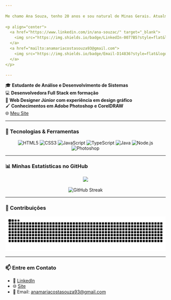 ```yaml
---

Me chamo Ana Souza, tenho 20 anos e sou natural de Minas Gerais. Atualmente estou cursando Análise e Desenvolvimento de Sistemas pela UNA de Sete Lagoas com previsão de conclusão para julho de 2026. Sempre me interessei por tecnologia, foco meus estudos para me tornar uma desenvolvedora Full Stack

<p align="center">
  <a href="https://www.linkedin.com/in/ana-souzac/" target="_blank">
    <img src="https://img.shields.io/badge/LinkedIn-0077B5?style=flat&logo=linkedin&logoColor=white" alt="LinkedIn">
  </a>
  <a href="mailto:anamariacostasouza93@gmail.com">
    <img src="https://img.shields.io/badge/Email-D14836?style=flat&logo=gmail&logoColor=white" alt="Email">
  </a>
</p>

---
```


🎓 **Estudante de Análise e Desenvolvimento de Sistemas**  
💻 **Desenvolvedora Full Stack em formação**  
🎨 **Web Designer Júnior com experiência em design gráfico**  
🖌️ **Conhecimentos em Adobe Photoshop e CorelDRAW**  
🌐 [Meu Site](https://anacostasouza.github.io/perfil/)

---

### 🚀 Tecnologias & Ferramentas

<div align="center">
  <img src="https://cdn.jsdelivr.net/gh/devicons/devicon/icons/html5/html5-original.svg" width="40" alt="HTML5"/>
  <img src="https://cdn.jsdelivr.net/gh/devicons/devicon/icons/css3/css3-original.svg" width="40" alt="CSS3"/>
  <img src="https://cdn.jsdelivr.net/gh/devicons/devicon/icons/javascript/javascript-original.svg" width="40" alt="JavaScript"/>
  <img src="https://cdn.jsdelivr.net/gh/devicons/devicon/icons/typescript/typescript-original.svg" width="40" alt="TypeScript"/>
  <img src="https://cdn.jsdelivr.net/gh/devicons/devicon/icons/java/java-original.svg" width="40" alt="Java"/>
  <img src="https://cdn.jsdelivr.net/gh/devicons/devicon/icons/nodejs/nodejs-original.svg" width="40" alt="Node.js"/>
  <img src="https://cdn.jsdelivr.net/gh/devicons/devicon/icons/photoshop/photoshop-plain.svg" width="40" alt="Photoshop"/>
</div>

---

### 📊 Minhas Estatísticas no GitHub

<p align="center">
  <img src="https://github-readme-stats.vercel.app/api/top-langs/?username=anacostasouza&layout=compact&theme=dracula" height="180em"/>
</p>

<p align="center">
  <img src="https://streak-stats.demolab.com?user=anacostasouza&theme=dracula" alt="GitHub Streak"/>
</p>

---

### 🐍 Contribuições

<p align="center">
  <picture>
    <source media="(prefers-color-scheme: dark)" srcset="https://raw.githubusercontent.com/anacostasouza/anacostasouza/output/github-contribution-grid-snake-dark.svg" />
    <source media="(prefers-color-scheme: light)" srcset="https://raw.githubusercontent.com/anacostasouza/anacostasouza/output/github-contribution-grid-snake.svg" />
    <img src="https://raw.githubusercontent.com/anacostasouza/anacostasouza/output/github-contribution-grid-snake.svg" alt="Snake animation" />
  </picture>
</p>

---

### 📫 Entre em Contato

- 💼 [LinkedIn](https://www.linkedin.com/in/ana-souzac/)  
- 🌐 [Site](https://anacostasouza.github.io/perfil/)  
- 📧 Email: anamariacostasouza93@gmail.com
